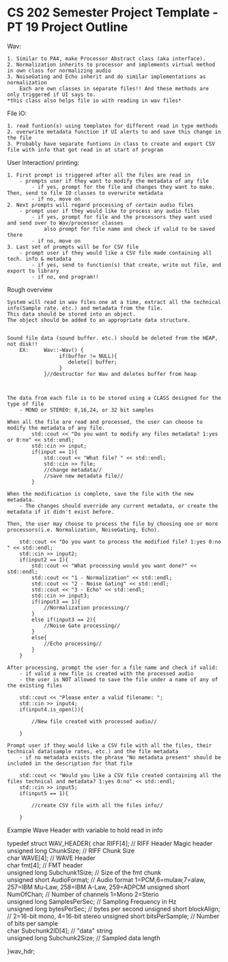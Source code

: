 # CS 202 Semester Project Template - PT 19 Project Outline

Wav:

	1. Similar to PA4, make Processor Abstract class (aka interface).
	2. Normalization inherits to processor and implements virtual method in own class for normalizing audio
	3. NoiseGating and Echo inherit and do similar implementations as normalization
		Each are own classes in separate files!! And these methods are only triggered if UI says to.
	*this class also helps file io with reading in wav files*
	
File IO:

	1. read funtion(s) using templates for different read in type methods
	2. overwrite metadata function if UI alerts to and save this change in the file
	3. Probably have separate funtions in class to create and export CSV file with info that got read in at start of program


User Interaction/ printing:

	1. First prompt is triggered after all the files are read in
		- prompts user if they want to modify the metadata of any file 
			- if yes, prompt for the file and changes they want to make. Then, send to file IO classes to overwrite metadata
			- if no, move on
	2. Next prompts will regard processing of certain audio files
		- prompt user if they would like to process any audio files
			- if yes, prompt for file and the processors they want used and send over to Wav/processor classes
				also prompt for file name and check if valid to be saved there
			- if no, move on
	3. Last set of prompts will be for CSV file
		- prompt user if they would like a CSV file made containing all tech. info & metadata 
			- if yes, send to function(s) that create, write out file, and export to library
			- if no, end program!!



Rough overview

	System will read in wav files one at a time, extract all the technical info(Sample rate. etc.) and metadata from the file.
	This data should be stored into an object.
	The object should be added to an appropriate data structure.


	Sound file data (sound buffer. etc.) should be deleted from the HEAP, not disk!!
		EX:		Wav::~Wav() {
   					 if(buffer != NULL){
        			 	delete[] buffer;
   			    	 }	
				}//destructor for Wav and deletes buffer from heap 



	The data from each file is to be stored using a CLASS designed for the type of file 
		- MONO or STEREO: 8,16,24, or 32 bit samples

	When all the file are read and processed, the user can choose to modify the metadata of any file.
			std::cout << "Do you want to modify any files metadata? 1:yes or 0:no" << std::endl;
			std::cin >> input;
			if(input == 1){    
				std::cout << "What file? " << std::endl;
				std::cin >> file;
				//change metadata//
				//save new metadata file//
			}

	When the modification is complete, save the file with the new metadata.
		- The changes should override any current metadata, or create the metadata if it didn't exist before.

	Then, the user may choose to process the file by choosing one or more processors(i.e. Normalization, NoiseGating, Echo).

		std::cout << "Do you want to process the modified file? 1:yes 0:no " << std::endl;
		std::cin >> input2;
		if(input2 == 1){
			std::cout << "What processing would you want done?" << std::endl;
			std::cout << "1 - Normalization" << std::endl;
			std::cout << "2 - Noise Gating" << std::endl;
			std::cout << "3 - Echo" << std::endl;
			std::cin >> input3;
			if(input3 == 1){
				//Normalization processing//
			}
			else if(input3 == 2){
				//Noise Gate processing//
			}
			else{
				//Echo processing//
			}
		}

	After processing, prompt the user for a file name and check if valid:
		- if valid a new file is created with the processed audio 
		- the user is NOT allowed to save the file under a name of any of the existing files

		std::cout << "Please enter a valid filename: ";
		std::cin >> input4;
		if(input4.is_open()){
			
			//New file created with processed audio//

		}

	Prompt user if they would like a CSV file with all the files, their technical data(sample rates, etc.) and the file metadata 
		- if no metadata exists the phrase "No metadata present" should be included in the description for that file

		std::cout << "Would you like a CSV file created containing all the files technical and metadata? 1:yes 0:no" << std::endl;
		std::cin >> input5;
		if(input5 == 1){

			//create CSV file with all the files info//

		}


Example Wave Header with variable to hold read in info

typedef struct  WAV_HEADER{
    char                RIFF[4];        // RIFF Header      Magic header
    unsigned long       ChunkSize;      // RIFF Chunk Size  
    char                WAVE[4];        // WAVE Header      
    char                fmt[4];         // FMT header       
    unsigned long       Subchunk1Size;  // Size of the fmt chunk                                
    unsigned short      AudioFormat;    // Audio format 1=PCM,6=mulaw,7=alaw, 257=IBM Mu-Law, 258=IBM A-Law, 259=ADPCM 
    unsigned short      NumOfChan;      // Number of channels 1=Mono 2=Sterio                   
    unsigned long       SamplesPerSec;  // Sampling Frequency in Hz                             
    unsigned long       bytesPerSec;    // bytes per second 
    unsigned short      blockAlign;     // 2=16-bit mono, 4=16-bit stereo 
    unsigned short      bitsPerSample;  // Number of bits per sample      
    char                Subchunk2ID[4]; // "data"  string   
    unsigned long       Subchunk2Size;  // Sampled data length    

}wav_hdr;

